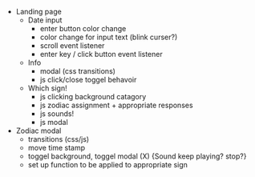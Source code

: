 - Landing page
    - Date input
        - enter button color change
        - color change for input text (blink curser?)
        - scroll event listener
        - enter key / click button event listener
    - Info
        - modal (css transitions)
        - js click/close toggel behavoir 
    - Which sign! 
        - js clicking background catagory
        - js zodiac assignment + appropriate responses
        - js sounds!
        - js modal
- Zodiac modal
    - transitions (css/js)
    - move time stamp
    - toggel background, toggel modal (X) {Sound keep playing? stop?}
    - set up function to be applied to appropriate sign